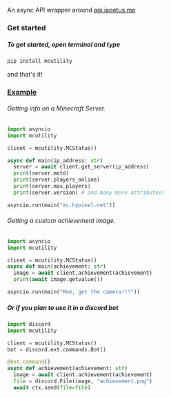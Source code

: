 An async API wrapper around [api.iapetus.me](https://github.com/Iapetus-11/api.iapetus11.me)

### Get started

##### To get started, open terminal and type 

```py
pip install mcutility
```

and that's it!
### <u>Example</u>
###### Getting info on a Minecraft Server.

```py
import asyncio
import mcutility

client = mcutility.MCStatus()

async def main(ip_address: str)
  server = await client.get_server(ip_address)
  print(server.motd)
  print(server.players_online)
  print(server.max_players)
  print(server.version) # and many more attributes!

asyncio.run(main("mc.hypixel.net"))
```

###### Getting a custom achievement image.

```py
import asyncio
import mcutility

client = mcutility.MCStatus()
async def main(achievement: str)
  image = await client.achievement(achievement)
  print(await image.getvalue())

asyncio.run(main("Mom, get the camera!!!"))
```

##### Or if you plan to use it in a discord bot

```py
import discord
import mcutility

client = mcutility.MCStatus()
bot = discord.ext.commands.Bot()

@bot.command()
async def achievement(achievement: str)
  image = await client.achievement(achievement)
  file = discord.File(image, "achievement.png")
  await ctx.send(file=file)
```
